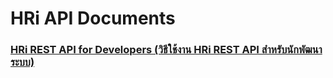 # HRi API Documents
   ### [HRi REST API for Developers (วิธีใช้งาน HRi REST API สำหรับนักพัฒนาระบบ)](https://github.com/muit-idev/HRi/wiki/HRi-API-Documents)
